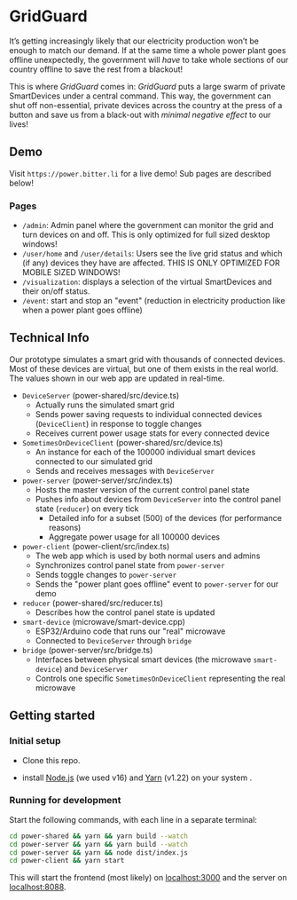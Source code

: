 # GridGuard

It’s getting increasingly likely that our electricity production won’t be enough to match our demand. If at the same time a whole power plant goes offline unexpectedly, the government will _have_ to take whole sections of our country offline to save the rest from a blackout!

This is where _GridGuard_ comes in:
_GridGuard_ puts a large swarm of private SmartDevices under a central command. This way, the government can shut off non-essential, private devices across the country at the press of a button and save us from a black-out with _minimal negative effect_ to our lives!

## Demo

Visit `https://power.bitter.li` for a live demo! Sub pages are described below!

### Pages

- `/admin`: Admin panel where the government can monitor the grid and turn devices on and off. This is only optimized for full sized desktop windows!
- `/user/home` and `/user/details`: Users see the live grid status and which (if any) devices they have are affected. THIS IS ONLY OPTIMIZED FOR MOBILE SIZED WINDOWS!
- `/visualization`: displays a selection of the virtual SmartDevices and their on/off status.
- `/event`: start and stop an "event" (reduction in electricity production like when a power plant goes offline)

## Technical Info

Our prototype simulates a smart grid with thousands of connected devices. Most of these devices are virtual, but one of them exists in the real world. The values shown in our web app are updated in real-time.

- `DeviceServer` (power-shared/src/device.ts)
  - Actually runs the simulated smart grid
  - Sends power saving requests to individual connected devices (`DeviceClient`) in response to toggle changes
  - Receives current power usage stats for every connected device
- `SometimesOnDeviceClient` (power-shared/src/device.ts)
  - An instance for each of the 100000 individual smart devices connected to our simulated grid
  - Sends and receives messages with `DeviceServer`
- `power-server` (power-server/src/index.ts)
  - Hosts the master version of the current control panel state
  - Pushes info about devices from `DeviceServer` into the control panel state (`reducer`) on every tick
    - Detailed info for a subset (500) of the devices (for performance reasons)
    - Aggregate power usage for all 100000 devices
- `power-client` (power-client/src/index.ts)
  - The web app which is used by both normal users and admins
  - Synchronizes control panel state from `power-server`
  - Sends toggle changes to `power-server`
  - Sends the "power plant goes offline" event to `power-server` for our demo
- `reducer` (power-shared/src/reducer.ts)
  - Describes how the control panel state is updated
- `smart-device` (microwave/smart-device.cpp)
  - ESP32/Arduino code that runs our "real" microwave
  - Connected to `DeviceServer` through `bridge`
- `bridge` (power-server/src/bridge.ts)
  - Interfaces between physical smart devices (the microwave `smart-device`) and `DeviceServer`
  - Controls one specific `SometimesOnDeviceClient` representing the real microwave

## Getting started

### Initial setup

- Clone this repo.

- install [Node.js](https://nodejs.org) (we used v16) and [Yarn](https://yarnpkg.com/) (v1.22) on your system .

### Running for development

Start the following commands, with each line in a separate terminal:

```bash
cd power-shared && yarn && yarn build --watch
cd power-server && yarn && yarn build --watch
cd power-server && yarn && node dist/index.js
cd power-client && yarn start
```

This will start the frontend (most likely) on [localhost:3000](localhost:3000) and the server on [localhost:8088](localhost:8088).
